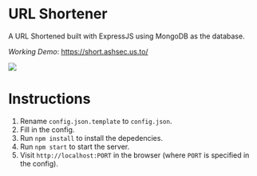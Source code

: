 # URL Shortener

A URL Shortened built with ExpressJS using MongoDB as the database.

*Working Demo*: https://short.ashsec.us.to/

![](https://user-images.githubusercontent.com/3626859/141315732-78f00051-523b-4bb7-bfee-1da053005edb.png)


# Instructions
1. Rename `config.json.template` to `config.json`.
2. Fill in the config.
3. Run `npm install` to install the depedencies.
4. Run `npm start` to start the server.
5. Visit `http://localhost:PORT` in the browser (where `PORT` is specified in the config).
